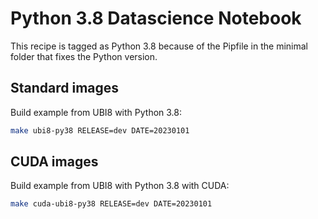 # Python 3.8 Datascience Notebook

This recipe is tagged as Python 3.8 because of the Pipfile in the minimal folder that fixes the Python version.

## Standard images

Build example  from UBI8 with Python 3.8:

```bash
make ubi8-py38 RELEASE=dev DATE=20230101
```

## CUDA images

Build example from UBI8 with Python 3.8  with CUDA:

```bash
make cuda-ubi8-py38 RELEASE=dev DATE=20230101
```
